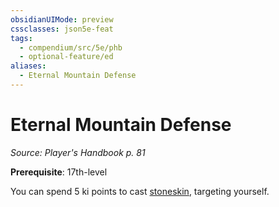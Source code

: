 ```yaml
---
obsidianUIMode: preview
cssclasses: json5e-feat
tags:
  - compendium/src/5e/phb
  - optional-feature/ed
aliases:
  - Eternal Mountain Defense
---
```

# Eternal Mountain Defense
*Source: Player's Handbook p. 81*  

**Prerequisite**: 17th-level

You can spend 5 ki points to cast [stoneskin](2-Mechanics/CLI/spells/stoneskin.md), targeting yourself.